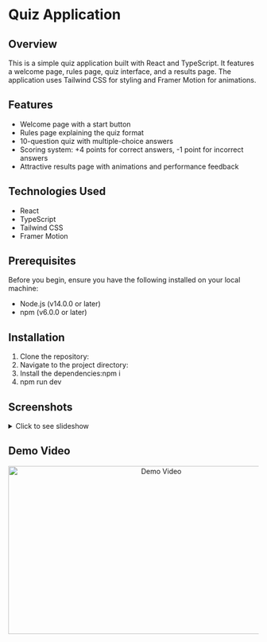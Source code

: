 # Quiz Application

## Overview

This is a simple quiz application built with React and TypeScript. It features a welcome page, rules page, quiz interface, and a results page. The application uses Tailwind CSS for styling and Framer Motion for animations.

## Features

- Welcome page with a start button
- Rules page explaining the quiz format
- 10-question quiz with multiple-choice answers
- Scoring system: +4 points for correct answers, -1 point for incorrect answers
- Attractive results page with animations and performance feedback

## Technologies Used

- React
- TypeScript
- Tailwind CSS
- Framer Motion

## Prerequisites

Before you begin, ensure you have the following installed on your local machine:

- Node.js (v14.0.0 or later)
- npm (v6.0.0 or later)

## Installation

1. Clone the repository:
2. Navigate to the project directory:
3. Install the dependencies:npm i
4. npm run dev

## Screenshots

<details>
  <summary>Click to see slideshow</summary>
  
  <div align="center">
    <img src="./screenshots/welcome-page.png" width="600" alt="Welcome Page">
    <img src="./screenshots/quiz-page.png" width="600" alt="Quiz Page">
    <img src="./screenshots/results-page.png" width="600" alt="Results Page">
  </div>
</details>
 
 ## Demo Video

 <div align="center">
  <a>
    <img src="./Frontend/src/assets/Screen Recording 2025-02-01 013957.mp4" alt="Demo Video" width="600" height="338">
  </a>
</div>
 